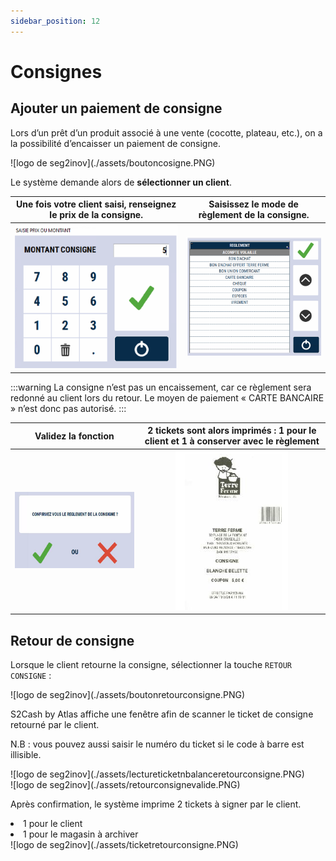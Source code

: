 ```yaml
---
sidebar_position: 12
---
```


# Consignes

## Ajouter un paiement de consigne


Lors d’un prêt d’un produit associé à une vente (cocotte, plateau, etc.), on a la possibilité d’encaisser un paiement de consigne.

<div className="contenaireImg">
    ![logo de seg2inov](./assets/boutoncosigne.PNG)
</div>


Le système demande alors de **sélectionner un client**.

| Une fois votre client saisi, renseignez le **prix de la consigne**.       | Saisissez le **mode de règlement de la consigne**. | 
|:-----------:|:----:|
| ![logo de seg2inov](./assets/saisieprixoumontantconsigne.PNG)      |  ![logo de seg2inov](./assets/listereglementconsigne.PNG) |

:::warning
La consigne n’est pas un encaissement, car ce règlement sera redonné au client lors du retour. Le moyen de paiement « CARTE BANCAIRE » n’est donc pas autorisé.
:::

| Validez la fonction  | 2 tickets sont alors imprimés : 1 pour le client et 1 à conserver avec le règlement | 
|:-----------:|:----:|
| ![logo de seg2inov](./assets/valideconsigne.PNG)      |  ![logo de seg2inov](./assets/ticketconsigne.PNG) |


## Retour de consigne

Lorsque le client retourne la consigne, sélectionner la touche ```RETOUR CONSIGNE``` :

<div className="contenaireImg">
    ![logo de seg2inov](./assets/boutonretourconsigne.PNG)
</div>

S2Cash by Atlas affiche une fenêtre afin de scanner le ticket de consigne retourné par le client.


N.B : vous pouvez aussi saisir le numéro du ticket si le code à barre est illisible.

<div className="contenaireImg">
    ![logo de seg2inov](./assets/lectureticketnbalanceretourconsigne.PNG)
</div>


<div className="contenaireImg">
    ![logo de seg2inov](./assets/retourconsignevalide.PNG)
</div>

Après confirmation, le système imprime 2 tickets à signer par le client.

<li> 1 pour le client </li>
<li> 1 pour le magasin à archiver </li>

<div className="contenaireImg">
    ![logo de seg2inov](./assets/ticketretourconsigne.PNG)
</div>
